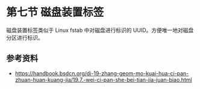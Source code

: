 # 第七节 磁盘装置标签

磁盘装置标签类似于 Linux fstab 中对磁盘进行标识的 UUID。方便唯一地对磁盘分区进行标识。

## 参考资料

 - <https://handbook.bsdcn.org/di-19-zhang-geom-mo-kuai-hua-ci-pan-zhuan-huan-kuang-jia/19.7.-wei-ci-pan-she-bei-tian-jia-juan-biao.html>
